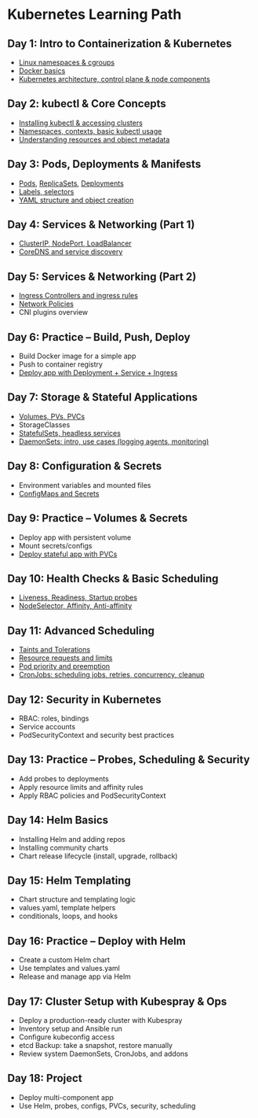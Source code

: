 # Kubernetes Learning Path

## Day 1: Intro to Containerization & Kubernetes
- [Linux namespaces & cgroups](./1/ns_cgroups.md)
- [Docker basics](./1/docker.md)
- [Kubernetes architecture, control plane & node components](./1/arch.md)

## Day 2: kubectl & Core Concepts
- [Installing kubectl & accessing clusters](./2/kubectl.md)
- [Namespaces, contexts, basic kubectl usage](https://kubernetes.io/docs/reference/kubectl/quick-reference/#:~:text=kubectl%20%2DA-,Kubectl%20context%20and%20configuration,-Set%20which%20Kubernetes)
- [Understanding resources and object metadata](https://kubernetes.io/docs/reference/kubectl/quick-reference/#:~:text=special%2Duser%3ANoSchedule-,Resource%20types,-List%20all%20supported)

## Day 3: Pods, Deployments & Manifests
- [Pods](./3/pods.md), [ReplicaSets](https://kubernetes.io/docs/concepts/workloads/controllers/replicaset/), [Deployments](./3/deployments.md)
- [Labels, selectors](./3/labels.md)
- [YAML structure and object creation](./3/yaml.md)

## Day 4: Services & Networking (Part 1)
- [ClusterIP, NodePort, LoadBalancer](./4/service.md)
- [CoreDNS and service discovery](./4/coredns.md)

## Day 5: Services & Networking (Part 2)
- [Ingress Controllers and ingress rules](./5/ingress.md)
- [Network Policies](./5/policy.md)
- CNI plugins overview

## Day 6: Practice – Build, Push, Deploy
- Build Docker image for a simple app
- Push to container registry
- [Deploy app with Deployment + Service + Ingress](./6/tasks.md)

## Day 7: Storage & Stateful Applications
- [Volumes, PVs, PVCs](./7/volume.md)
- StorageClasses
- [StatefulSets, headless services](./7/statefulset.md)
- [DaemonSets: intro, use cases (logging agents, monitoring)](./7/daemonset.md)

## Day 8: Configuration & Secrets
- Environment variables and mounted files
- [ConfigMaps and Secrets](./8/secrets.md)

## Day 9: Practice – Volumes & Secrets
- Deploy app with persistent volume
- Mount secrets/configs
- [Deploy stateful app with PVCs](./9/tasks.md)

## Day 10: Health Checks & Basic Scheduling
- [Liveness, Readiness, Startup probes](./10/probes.md)
- [NodeSelector, Affinity, Anti-affinity](./10/scheduler.md)

## Day 11: Advanced Scheduling
- [Taints and Tolerations](/11/taint.md)
- [Resource requests and limits](./11/limits.md)
- [Pod priority and preemption](/11/priority.md)
- [CronJobs: scheduling jobs, retries, concurrency, cleanup](/11/crons.md)

## Day 12: Security in Kubernetes
- RBAC: roles, bindings
- Service accounts
- PodSecurityContext and security best practices

## Day 13: Practice – Probes, Scheduling & Security
- Add probes to deployments
- Apply resource limits and affinity rules
- Apply RBAC policies and PodSecurityContext

## Day 14: Helm Basics
- Installing Helm and adding repos
- Installing community charts
- Chart release lifecycle (install, upgrade, rollback)

## Day 15: Helm Templating
- Chart structure and templating logic
- values.yaml, template helpers
- conditionals, loops, and hooks

## Day 16: Practice – Deploy with Helm
- Create a custom Helm chart
- Use templates and values.yaml
- Release and manage app via Helm

## Day 17: Cluster Setup with Kubespray & Ops
- Deploy a production-ready cluster with Kubespray
- Inventory setup and Ansible run
- Configure kubeconfig access
- etcd Backup: take a snapshot, restore manually
- Review system DaemonSets, CronJobs, and addons

## Day 18: Project
- Deploy multi-component app
- Use Helm, probes, configs, PVCs, security, scheduling



